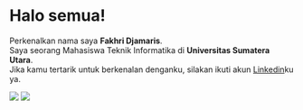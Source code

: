 # Halo semua! 

Perkenalkan nama saya **Fakhri Djamaris**.\
Saya seorang Mahasiswa Teknik Informatika di **Universitas Sumatera Utara**.\
Jika kamu tertarik untuk berkenalan denganku, silakan ikuti akun [Linkedin](https://www.linkedin.com/in/fakhri-djamaris/)ku ya.

<img src="https://github-readme-stats.vercel.app/api/top-langs/?username=fakhrizamaris&theme=dracula"/> <img src="https://github-readme-stats.vercel.app/api?username=fakhrizamaris&theme=dracula"/>

